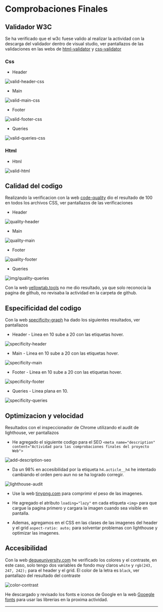 # Comprobaciones Finales

## Validador W3C

Se ha verificado que el w3c fuese valido al realizar la actividad con la descarga del validador dentro de visual studio, ver pantallazos de las validaciones en las webs de [html-validator](https://validator.w3.org/?authuser=0) y [css-validator](https://jigsaw.w3.org/css-validator/)

### Css

- Header

![valid-header-css](img/valid-header-css.png)

- Main

![valid-main-css](img/valid-main-css.png)

- Footer

![valid-footer-css](img/valid-footer-css.png)

- Queries

![valid-queries-css](img/valid-queries-css.png)

### Html

- Html

![valid-html](img/valid-html.png)

## Calidad del codigo

Realizando la verificacion con la web [code-quality](https://www.projectwallace.com/css-code-quality) dio el resultado de 100 en todos los archivos CSS, ver pantallazos de las verificaciones

- Header

![quality-header](img/quality-header.png)

- Main

![quality-main](img/quality-main.png)

- Footer

![quality-footer](img/quality-footer.png)

- Queries

![img/quality-queries](img/quality-queries.png)



Con la web [yellowtab.tools](https://yellowlab.tools) no me dio resultado, ya que solo reconocia la pagina de github, no revisaba la actividad en la carpeta de github.


## Especificidad del codigo

Con la web [specificity-graph](https://jonassebastianohlsson.com/specificity-graph/) ha dado los siguientes resultados, ver pantallazos

- Header - Linea en 10 sube a 20 con las etiquetas hover.

![specificity-header](img/specificity-header.png)

- Main - Linea en 10 sube a 20 con las etiquetas hover.

![specificity-main](img/specificity-main.png)

- Footer - Linea en 10 sube a 20 con las etiquetas hover.

![specificity-footer](img/specificity-footer.png)

- Queries - Linea plana en 10.

![specificity-queries](img/specificity-queries.png)

## Optimizacion y velocidad

Resultados con el inspeccionador de Chrome utilizando el audit de lighthouse, ver pantallazos

- He agregado el siguiente codigo para el SEO `<meta name="description" content="Actividad para las comprobaciones finales del proyecto Web">`

![add-description-seo](img/add-description-seo.png)

- Da un 98% en accesibilidad por la etiqueta `h4.acticle__h4` he intentado cambiando el orden pero aun no se ha logrado corregir.

![lighthouse-audit](img/lighthouse-audit.png)

- Use la web [tinypng.com](https://tinypng.com/) para comprimir el peso de las imagenes.

- He agregado el atributo `loading="lazy"` en cada etiqueta `<img>` para que cargue la pagina primero y cargara la imagen cuando sea visible en pantalla.

- Ademas, agregamos en el CSS en las clases de las imagenes del header y el grid `aspect-ratio: auto;` para solventar problemas con lighthouse y optimizar las imagenes.

## Accesibilidad

Con la web [dequeuniversity.com](https://dequeuniversity.com/rules/axe/4.7/color-contrast) he verificado los colores y el contraste, en este caso, solo tengo dos variables de fondo muy claros `white` y `rgb(243, 247, 242);` para el header y el grid. El color de la letra es `black`, ver pantallazo del resultado del contraste

![color-contrast](img/color-contrast.png)

He descargado y revisado los fonts e iconos de Google en la web [Gooegle fonts](https://fonts.google.com/icons?icon.size=24&icon.color=%23e8eaed) para usar las librerias en la proxima actividad.
____________________________________________________________________________________________________________________________________________________________________________________________
